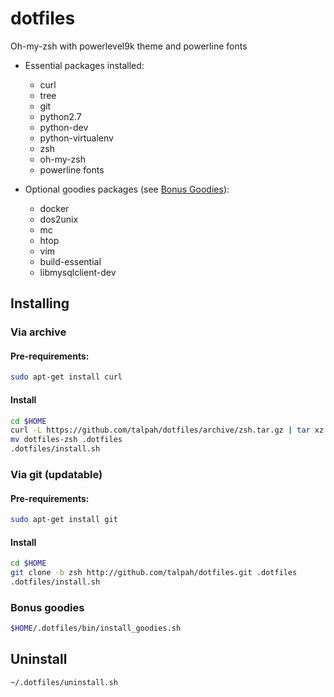 # dotfiles

Oh-my-zsh with powerlevel9k theme and powerline fonts

* Essential packages installed:
  * curl 
  * tree 
  * git 
  * python2.7 
  * python-dev 
  * python-virtualenv
  * zsh
  * oh-my-zsh
  * powerline fonts

* Optional goodies packages (see [Bonus Goodies](#bonus-goodies)):
  * docker
  * dos2unix 
  * mc 
  * htop 
  * vim 
  * build-essential 
  * libmysqlclient-dev

## Installing

### Via archive
#### Pre-requirements:
```bash
sudo apt-get install curl
```
#### Install
```bash
cd $HOME
curl -L https://github.com/talpah/dotfiles/archive/zsh.tar.gz | tar xz
mv dotfiles-zsh .dotfiles
.dotfiles/install.sh
```

### Via git (updatable)
#### Pre-requirements:
```bash
sudo apt-get install git
```
#### Install
```bash
cd $HOME
git clone -b zsh http://github.com/talpah/dotfiles.git .dotfiles
.dotfiles/install.sh
```

### Bonus goodies
```bash
$HOME/.dotfiles/bin/install_goodies.sh
```

## Uninstall
```bash
~/.dotfiles/uninstall.sh
```
